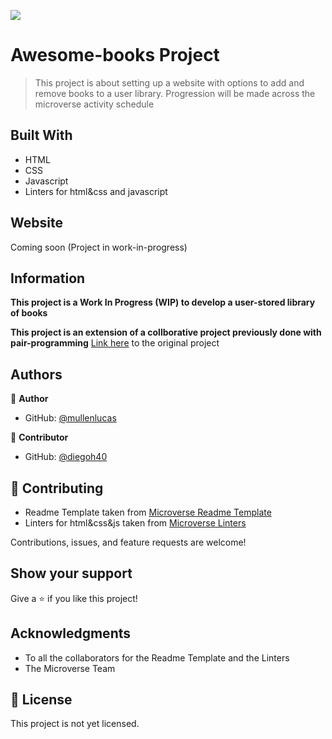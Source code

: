 ![](https://img.shields.io/badge/Microverse-blueviolet)

# Awesome-books Project

> This project is about setting up a website with options to add and remove books to a user library. Progression will be made across the microverse activity schedule

## Built With

- HTML
- CSS
- Javascript
- Linters for html&css and javascript

## Website

Coming soon (Project in work-in-progress)

## Information

**This project is a Work In Progress (WIP) to develop a user-stored library of books**

**This project is an extension of a collborative project previously done with pair-programming**
[Link here](https://github.com/mullenlucas/awesome-books) to the original project

## Authors

👤 **Author**

- GitHub: [@mullenlucas](https://github.com/mullenlucas)

👤 **Contributor**

- GitHub: [@diegoh40](https://github.com/diegoh40)

## 🤝 Contributing

 - Readme Template taken from [Microverse Readme Template](https://github.com/microverseinc/readme-template)
 - Linters for html&css&js taken from [Microverse Linters](https://github.com/microverseinc/linters-config)
 
Contributions, issues, and feature requests are welcome!

## Show your support

Give a ⭐️ if you like this project!

## Acknowledgments

- To all the collaborators for the Readme Template and the Linters
- The Microverse Team

## 📝 License

This project is not yet licensed.